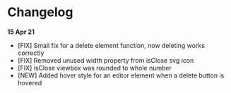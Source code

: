 # Changelog

**15 Apr 21**
- [FIX] Small fix for a delete element function, now deleting works correctly
- [FIX] Removed unused width property from isClose svg icon
- [FIX] isClose viewbox was rounded to whole number
- [NEW] Added hover style for an editor element when a delete button is hovered